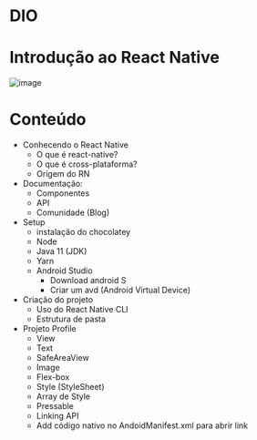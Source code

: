 # DIO
# Introdução ao React Native
![image](https://github.com/GilvaniaMoreira/https---github.com-GilvaniaMoreira-dio01/blob/master/Screenshot.png)

# Conteúdo
- Conhecendo o React Native
  - O que é react-native?
  - O que é cross-plataforma?
  - Origem do RN
- Documentação:
  - Componentes
  - API
  - Comunidade (Blog) 
- Setup
   - instalação do chocolatey
   - Node
   - Java 11 (JDK)
   - Yarn
   - Android Studio
      - Download android S
      - Criar um avd (Android Virtual Device)
 - Criação do projeto
    - Uso do React Native CLI
    - Estrutura de pasta  
- Projeto Profile
    - View
    - Text
    - SafeAreaView
    - Image
    - Flex-box
    - Style (StyleSheet)
    - Array de Style
    - Pressable
    - Linking API
    - Add código nativo no AndoidManifest.xml para abrir link
